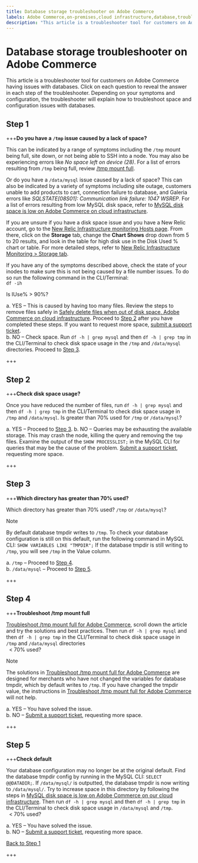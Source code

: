 ```yaml
---
title: Database storage troubleshooter on Adobe Commerce
labels: Adobe Commerce,on-premises,cloud infrastructure,database,troubleshooting,MySQL,error,space,disk space,disk,database,storage,site down,connection,queries, troubleshooting,connection
description: "This article is a troubleshooter tool for customers on Adobe Commerce having issues with databases. Click on each question to reveal the answer in each step of the troubleshooter. Depending on your symptoms and configuration, the troubleshooter will explain how to troubleshoot space and configuration issues with databases."
---
```


# Database storage troubleshooter on Adobe Commerce

This article is a troubleshooter tool for customers on Adobe Commerce having issues with databases. Click on each question to reveal the answer in each step of the troubleshooter. Depending on your symptoms and configuration, the troubleshooter will explain how to troubleshoot space and configuration issues with databases.

## Step 1

+++**Do you have a `/tmp` issue caused by a lack of space?**

This can be indicated by a range of symptoms including the `/tmp` mount being full, site down, or not being able to SSH into a node. You may also be experiencing errors like _No space left on device (28)_. For a list of errors resulting from `/tmp` being full, review [/tmp mount full](https://support.magento.com/hc/en-us/articles/4403572246285).  

Or do you have a `/data/mysql` issue caused by a lack of space? This can also be indicated by a variety of symptoms including site outage, customers unable to add products to cart, connection failure to database, and Galeria errors like _SQLSTATE\[08S01\]: Communication link failure: 1047 WSREP_. For a list of errors resulting from low MySQL disk space, refer to [MySQL disk space is low on Adobe Commerce on cloud infrastructure](https://support.magento.com/hc/en-us/articles/360037591972).  
  
If you are unsure if you have a disk space issue and you have a New Relic account, go to the [New Relic Infrastructure monitoring Hosts page](https://docs.newrelic.com/docs/infrastructure/infrastructure-ui-pages/infrastructure-ui/infrastructure-hosts-page/). From there, click on the **Storage** tab, change the **Chart Shows** drop down from 5 to 20 results, and look in the table for high disk use in the Disk Used % chart or table. For more detailed steps, refer to [New Relic Infrastructure Monitoring > Storage tab](https://docs.newrelic.com/docs/infrastructure/infrastructure-ui-pages/infrastructure-ui/infrastructure-hosts-page/#storage-tab).  
  
If you have any of the symptoms described above, check the state of your inodes to make sure this is not being caused by a file number issues. To do so run the following command in the CLI/Terminal:  
`df -ih`  

Is IUse% > 90%?

a. YES – This is caused by having too many files. Review the steps to remove files safely in [Safely delete files when out of disk space, Adobe Commerce on cloud infrastructure](https://support.magento.com/hc/en-us/articles/4406832353677-Safely-delete-files-when-out-of-disk-space-Adobe-Commerce-on-our-cloud-infrastructure). Proceed to [Step 2](#step-2) after you have completed these steps. If you want to request more space, [submit a support ticket](https://support.magento.com/hc/en-us/articles/360019088251).  
b. NO – Check space. Run `df -h | grep mysql` and then `df -h | grep tmp` in the CLI/Terminal to check disk space usage in the `/tmp` and `/data/mysql` directories. Proceed to [Step 3](#step-3).

+++

## Step 2

+++**Check disk space usage?**

Once you have reduced the number of files, run `df -h | grep mysql` and then `df -h | grep tmp` in the CLI/Terminal to check disk space usage in `/tmp` and `/data/mysql`. Is greater than 70% used for `/tmp` or `/data/mysql`?

a. YES – Proceed to [Step 3](#step-3). 
b. NO – Queries may be exhausting the available storage. This may crash the node, killing the query and removing the `tmp` files. Examine the output of the `SHOW PROCESSLIST;` in the MySQL CLI for queries that may be the cause of the problem. [Submit a support ticket](https://support.magento.com/hc/en-us/articles/360019088251), requesting more space.

+++

## Step 3

+++**Which directory has greater than 70% used?**

Which directory has greater than 70% used? `/tmp` or `/data/mysql`?  

>[!NOTE]
>
>By default database tmpdir writes to `/tmp`. To check your database configuration is still on this default, run the following command in MySQL CLI: `SHOW VARIABLES LIKE "TMPDIR";` If the database tmpdir is still writing to `/tmp`, you will see `/tmp` in the Value column.

a. `/tmp` – Proceed to [Step 4](#step-4).   
b. `/data/mysql` – Proceed to [Step 5](#step-5).

+++

## Step 4

+++**Troubleshoot /tmp mount full**

[Troubleshoot /tmp mount full for Adobe Commerce](https://support.magento.com/hc/en-us/articles/4403572246285), scroll down the article and try the solutions and best practices. Then run `df -h | grep mysql` and then `df -h | grep tmp` in the CLI/Terminal to check disk space usage in `/tmp` and `/data/mysql` directories  
  < 70% used?

>[!NOTE]
>
>The solutions in [Troubleshoot /tmp mount full for Adobe Commerce](https://support.magento.com/hc/en-us/articles/4403572246285) are designed for merchants who have not changed the variables for database tmpdir, which by default writes to `/tmp`. If you have changed the tmpdir value, the instructions in [Troubleshoot /tmp mount full for Adobe Commerce](https://support.magento.com/hc/en-us/articles/4403572246285) will not help.

a. YES – You have solved the issue.   
b. NO – [Submit a support ticket](https://support.magento.com/hc/en-us/articles/360019088251), requesting more space.

+++

## Step 5 

+++**Check default**

Your database configuration may no longer be at the original default. Find the database tmpdir config by running in the MySQL CLI: `SELECT @@DATADIR;`. If `/data/mysql/` is outputted, the database tmpdir is now writing to `/data/mysql/`. Try to increase space in this directory by following the steps in [MySQL disk space is low on Adobe Commerce on our cloud infrastructure](https://support.magento.com/hc/en-us/articles/360037591972). Then run `df -h | grep mysql` and then `df -h | grep tmp` in the CLI/Terminal to check disk space usage in `/data/mysql` and `/tmp`.  
  < 70% used?

a. YES – You have solved the issue.   
b. NO – [Submit a support ticket](https://support.magento.com/hc/en-us/articles/360019088251), requesting more space.

[Back to Step 1](#step-1)

+++
 

